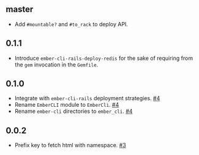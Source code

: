 master
------

* Add `#mountable?` and `#to_rack` to deploy API.

0.1.1
-----

* Introduce `ember-cli-rails-deploy-redis` for the sake of requiring from the
  `gem` invocation in the `Gemfile`.

0.1.0
-----

* Integrate with `ember-cli-rails` deployment strategies. [#4]
* Rename `EmberCLI` module to `EmberCli`. [#4]
* Rename `ember-cli` directories to `ember_cli`. [#4]

[#4]: https://github.com/seanpdoyle/ember-cli-rails-deploy-redis/pull/4

0.0.2
-----

* Prefix key to fetch html with namespace. [#3]

[#3]: https://github.com/seanpdoyle/ember-cli-rails-deploy-redis/pull/3
